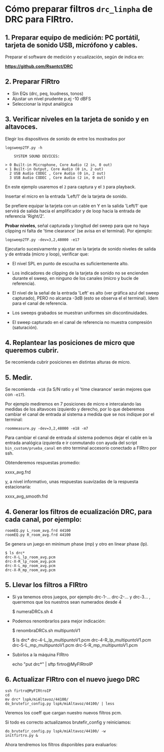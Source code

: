 # Cómo preparar filtros `drc_linpha` de DRC para FIRtro.

## 1. Preparar equipo de medición: PC portátil, tarjeta de sonido USB, micrófono y cables.

Preparar el software de medición y ecualización, según de indica en:

**https://github.com/Rsantct/DRC**  

## 2. Preparar FIRtro

- Sin EQs (drc, peq, loudness, tonos)
- Ajustar un nivel prudente p.ej -10 dBFS
- Seleccionar la input analógica


## 3. Verificar niveles en la tarjeta de sonido y en altavoces.

Elegir los dispositivos de sonido de entre los mostrados por 

    logsweep2TF.py -h

        SYSTEM SOUND DEVICES:

    > 0 Built-in Microphone, Core Audio (2 in, 0 out)
    < 1 Built-in Output, Core Audio (0 in, 2 out)
      2 USB Audio CODEC , Core Audio (0 in, 2 out)
      3 USB Audio CODEC , Core Audio (2 in, 0 out)

En este ejemplo usaremos el `2` para captura y el `3` para playback.

Insertar el micro en la entrada 'Left/1' de la tarjeta de sonido.

Se prefiere equipar la tarjeta con un cable en Y en la salida 'Left/1' que servirá
de salida hacia el amplificador y de loop hacia la entrada de referencia 'Right/2'.

**Probar niveles**, señal capturada y longitud del sweep para que no haya
clipping ni falta de 'time clearance' (se avisa en el terminal). Por ejemplo:

    logsweep2TF.py -dev=3,2,48000 -e17

Ejecutarlo sucesivamente y ajustar en la tarjeta de sonido niveles de salida y de entrada (micro y loop),
verificar que:

- El nivel SPL en punto de escucha es suficientemente alto.

- Los indicadores de clipping de la tarjeta de sonido no se encienden durante el sweep,
  en ninguno de los canales (micro y bucle de referencia).

- El nivel de la señal de la entrada 'Left' es alto (ver gráfica azul del sweep capturado),
  PERO no alcanza -3dB (esto se observa el el terminal). Idem para el canal de referencia.

- Los sweeps grabados se muestran uniformes sin discontinuidades.

- El sweep capturado en el canal de referencia no muestra compresión (saturación).


## 4. Replantear las posiciones de micro que queremos cubrir.

Se recomienda cubrir posiciones en distintas alturas de micro.


## 5. Medir.
    
Se recomienda `-e18` (la S/N ratio y el 'time clearance' serán mejores que con `-e17`).

Por ejemplo mediremos en 7 posiciones de micro e intercalando las medidas de los altavoces
izquierdo y derecho, por lo que deberemos cambiar el canal de entrada al sistema
a medida que se nos indique por el terminal:

    roommeasure.py -dev=3,2,48000 -e18 -m7

Para cambiar el canal de entrada al sistema podemos dejar el cable en la entrada
analógica izquierda e ir conmutando con ayuda del script `bin_custom/prueba_canal`
en otro terminal accesorio conectado a FIRtro por ssh.

Obtenderemos respuestas promedio:

  xxxx_avg.frd

y, a nivel informativo, unas respuestas suavizadas de la respuesta estacionaria:

  xxxx_avg_smooth.frd

## 4. Generar los filtros de ecualización DRC, para cada canal, por ejemplo:

    roomEQ.py L_room_avg.frd 44100
    roomEQ.py R_room_avg.frd 44100
    
Se genera un juego en minimum phase (mp) y otro en linear phase (lp).

    $ ls drc*
    drc-X-L_lp_room_avg.pcm
    drc-X-R_lp_room_avg.pcm
    drc-X-L_mp_room_avg.pcm
    drc-X-R_mp_room_avg.pcm
    
## 5. Llevar los filtros a FIRtro

- Si ya tenemos otros juegos, por ejemplo drc-1-... drc-2-... y drc-3... ,
  querremos que los nuestros sean numerados desde 4
      
    $ numeraDRCs.sh 4
        
- Podemos renombrarlos para mejor indicación:
    
    $ renombraDRCs.sh multipuntoV1
        
    $ ls drc*
    drc-4-L_lp_multipuntoV1.pcm
    drc-4-R_lp_multipuntoV1.pcm
    drc-5-L_mp_multipuntoV1.pcm
    drc-5-R_mp_multipuntoV1.pcm
    
- Subirlos a la máquina FIRtro
    
    echo "put drc*" | sftp firtro@MyFIRtroIP
    
## 6. Actualizar FIRtro con el nuevo juego DRC

    ssh firtro@MyFIRtroIP
    cd
    mv drc* lspk/miAltavoz/44100/
    do_brutefir_config.py lspk/miAltavoz/44100/ | less
    
Veremos los coeff que cargan nuestro nuevos filtros pcm.
    
Si todo es correcto actualizamos brutefir_config y reiniciamos:
    
    do_brutefir_config.py lspk/miAltavoz/44100/ -w
    initfirtro.py &
    
Ahora tendremos los filtros disponibles para evaluarlos:
